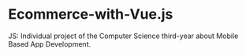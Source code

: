 # Ecommerce-with-Vue.js
JS: Individual project of the Computer Science third-year about Mobile Based App Development.<br>
